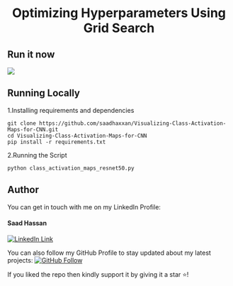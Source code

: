<h1 align="center">Optimizing Hyperparameters Using Grid Search</h1>


## Run it now

<a href="https://colab.research.google.com/drive/16CpcQR8YaGa4MtryfDsVEQqAFJFKcxKa" target="_parent">
    <img src="https://colab.research.google.com/assets/colab-badge.svg"/>
</a>

## Running Locally
1.Installing requirements and dependencies
```
git clone https://github.com/saadhaxxan/Visualizing-Class-Activation-Maps-for-CNN.git
cd Visualizing-Class-Activation-Maps-for-CNN
pip install -r requirements.txt
```
2.Running the Script
```
python class_activation_maps_resnet50.py
```
## Author
You can get in touch with me on my LinkedIn Profile:

#### Saad Hassan
[![LinkedIn Link](https://img.shields.io/badge/Connect-saadhaxxan-blue.svg?logo=linkedin&longCache=true&style=social&label=Connect
)](https://www.linkedin.com/in/saadhaxxan)

You can also follow my GitHub Profile to stay updated about my latest projects: [![GitHub Follow](https://img.shields.io/badge/Connect-saadhaxxan-blue.svg?logo=Github&longCache=true&style=social&label=Follow)](https://github.com/saadhaxxan)

If you liked the repo then kindly support it by giving it a star ⭐!
